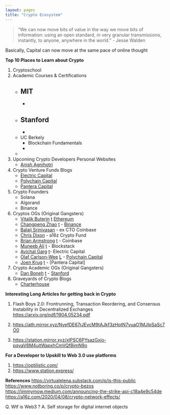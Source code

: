 ```yaml
---
layout: pages
title: "Crypto Ecosystem"
---
```


> “We can now move bits of value in the way we move bits of information: using an open standard, in very granular transmissions, instantly, to anyone, anywhere in the world.” - Jesse Walden

Basically, Capital can now move at the same pace of online thought

**Top 10 Places to Learn about Crypto**
1. Cryptoschool
2. Academic Courses & Certifications
    - MIT
        -
        - 
    - Stanford
        - 
        -
    - UC Berkely
        - Blockchain Fundamentals
        - 
    - 
3. Upcoming Crypto Developers Personal Websites
    - [Anish Agnihotri](https://anishagnihotri.com/)
4. Crypto Venture Funds Blogs
    - [Electric Capital]()
    - [Polychain Capital](https://polychain.capital/)
    - [Pantera Capital]()
5. Crypto Founders
    - Solana
    - Algorand
    - Binance
6. Cryptos OGs (Original Gangsters)
    - [Vitalik Buterin](https://vitalik.ca/) [t](https://twitter.com/vitalikbuterin) [Ethereum](https://ethereum.org/)
    - [Changpeng Zhao]() [t](https://twitter.com/cz_binance)  - [Binance](https://www.binance.com/en/blog)
    - [Balaji Srinivasan](https://balajis.com/) - ex CTO Coinbase
    - [Chris Dixon](https://cdixon.org/) - a16z Crypto Fund
    - [Brian Armstrong]() [t](https://twitter.com/brian_armstrong) - Coinbase
    - [Muneeb Ali](https://muneeb.com/) [t](https://twitter.com/muneeb) - Blockstack
    - [Avichal Garg](https://avichal.com/) [t](https://twitter.com/avichal)- Electric Capital
    - [Olaf Carlson-Wee]() [L](https://www.linkedin.com/in/olafcw/) - [Polychain Capital](https://polychain.capital/) 
    - [Joen Krug]() [t](https://twitter.com/joeykrug) - [Pantera Capital]
7. Crypto Academic OGs (Original Gangsters)
    - [Dan Boneh](https://crypto.stanford.edu/~dabo/) [t](https://twitter.com/danboneh) - [Stanford]()
8. Graveyards of Crypto Blogs
    - [Charterhouse](https://charterhouse.github.io/)


**Interesting Long Articles for getting back in Crypto**
1. Flash Boys 2.0: Frontrunning, Transaction Reordering, and Consensus Instability in Decentralized Exchanges
https://arxiv.org/pdf/1904.05234.pdf

2. https://ath.mirror.xyz/NyefDE67rJEvcM9tAJkf3zHptN7vuaO1MJlpSaSc7O0

3. https://station.mirror.xyz/xlPSC6PYsazGxjo-pqyaV8M4ujtWapxhCmVQfBjmN9o


**For a Developer to Upskill to Web 3.0 use platforms**
1. https://optilistic.com/
2. https://www.station.express/

**References**
https://virtualelena.substack.com/p/is-this-public
https://www.notboring.co/p/crypto-bezos
https://jimmymow.medium.com/announcing-the-strike-api-c18a4e9c54de
https://a16z.com/2020/04/08/crypto-network-effects/


Q. Wtf is Web3 ?
A. Self storage for digital internet objects
